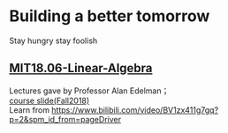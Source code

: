 # Building a better tomorrow  
Stay hungry stay foolish  


## [MIT18.06-Linear-Algebra](https://github.com/zarjun/Motivated-Learning/blob/main/MIT18.06-Linear-Algebra.md)  
Lectures gave by Professor Alan Edelman；  
[course slide(Fall2018)](https://github.com/mitmath/1806/blob/fall18/lectures/1806overview.pdf)  
Learn from https://www.bilibili.com/video/BV1zx411g7gq?p=2&spm_id_from=pageDriver
